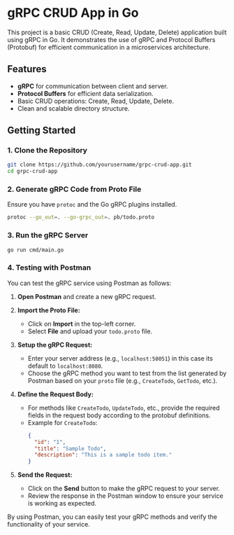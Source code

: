 # gRPC CRUD App in Go

This project is a basic CRUD (Create, Read, Update, Delete) application built using gRPC in Go. It demonstrates the use of gRPC and Protocol Buffers (Protobuf) for efficient communication in a microservices architecture.

## Features

- **gRPC** for communication between client and server.
- **Protocol Buffers** for efficient data serialization.
- Basic CRUD operations: Create, Read, Update, Delete.
- Clean and scalable directory structure.


## Getting Started

### 1. Clone the Repository

```bash
git clone https://github.com/yourusername/grpc-crud-app.git
cd grpc-crud-app
```
### 2. Generate gRPC Code from Proto File

Ensure you have `protoc` and the Go gRPC plugins installed.

```bash
protoc --go_out=. --go-grpc_out=. pb/todo.proto
```

### 3. Run the gRPC Server

```bash
go run cmd/main.go
```

### 4. Testing with Postman

You can test the gRPC service using Postman as follows:

1. **Open Postman** and create a new gRPC request.

2. **Import the Proto File:**
   - Click on **Import** in the top-left corner.
   - Select **File** and upload your `todo.proto` file.

3. **Setup the gRPC Request:**
   - Enter your server address (e.g., `localhost:50051`) in this case its default to `localhost:8080`.
   - Choose the gRPC method you want to test from the list generated by Postman based on your `proto` file (e.g., `CreateTodo`, `GetTodo`, etc.).

4. **Define the Request Body:**
   - For methods like `CreateTodo`, `UpdateTodo`, etc., provide the required fields in the request body according to the protobuf definitions.
   - Example for `CreateTodo`:
     ```json
     {
       "id": "1",
       "title": "Sample Todo",
       "description": "This is a sample todo item."
     }
     ```

5. **Send the Request:**
   - Click on the **Send** button to make the gRPC request to your server.
   - Review the response in the Postman window to ensure your service is working as expected.

By using Postman, you can easily test your gRPC methods and verify the functionality of your service.

